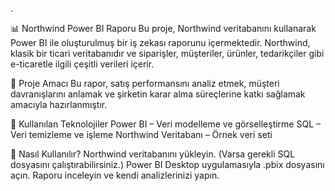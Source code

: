 .

📊 Northwind Power BI Raporu
Bu proje, Northwind veritabanını kullanarak Power BI ile oluşturulmuş bir iş zekası raporunu içermektedir. Northwind, klasik bir ticari veritabanıdır ve siparişler, müşteriler, ürünler, tedarikçiler gibi e-ticaretle ilgili çeşitli verileri içerir.

🚀 Proje Amacı
Bu rapor, satış performansını analiz etmek, müşteri davranışlarını anlamak ve şirketin karar alma süreçlerine katkı sağlamak amacıyla hazırlanmıştır.

📌 Kullanılan Teknolojiler
Power BI – Veri modelleme ve görselleştirme
SQL – Veri temizleme ve işleme
Northwind Veritabanı – Örnek veri seti

📢 Nasıl Kullanılır?
Northwind veritabanını yükleyin. (Varsa gerekli SQL dosyasını çalıştırabilirsiniz.)
Power BI Desktop uygulamasıyla .pbix dosyasını açın.
Raporu inceleyin ve kendi analizlerinizi yapın.

